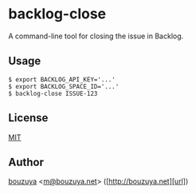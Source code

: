 # backlog-close

A command-line tool for closing the issue in Backlog.

## Usage

```
$ export BACKLOG_API_KEY='...'
$ export BACKLOG_SPACE_ID='...'
$ backlog-close ISSUE-123
```

## License

[MIT](LICENSE)

## Author

[bouzuya][user] &lt;[m@bouzuya.net][email]&gt; ([http://bouzuya.net][url])

[user]: https://github.com/bouzuya
[email]: mailto:m@bouzuya.net
[url]: http://bouzuya.net
